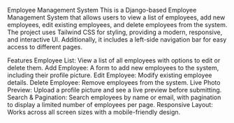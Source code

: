 Employee Management System
This is a Django-based Employee Management System that allows users to view a list of employees, add new employees, edit existing employees, and delete employees from the system. The project uses Tailwind CSS for styling, providing a modern, responsive, and interactive UI. Additionally, it includes a left-side navigation bar for easy access to different pages.

Features
Employee List: View a list of all employees with options to edit or delete them.
Add Employee: A form to add new employees to the system, including their profile picture.
Edit Employee: Modify existing employee details.
Delete Employee: Remove employees from the system.
Live Photo Preview: Upload a profile picture and see a live preview before submitting.
Search & Pagination: Search employees by name or email, with pagination to display a limited number of employees per page.
Responsive Layout: Works across all screen sizes with a mobile-friendly design.
